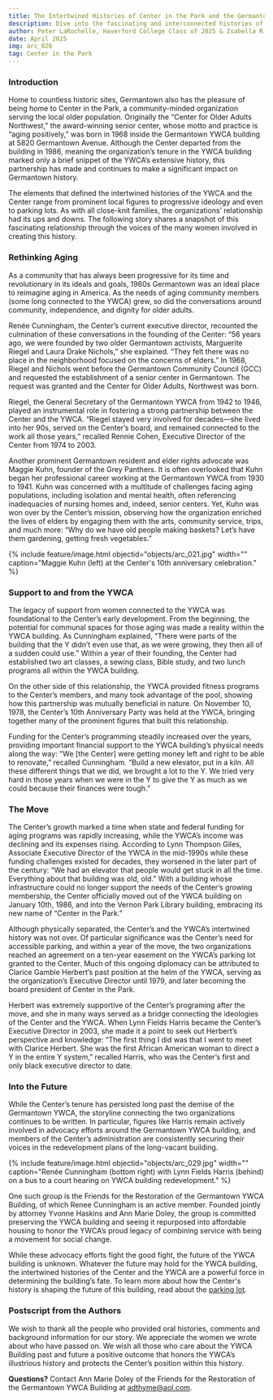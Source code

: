 ```yaml
---
title: The Intertwined Histories of Center in the Park and the Germantown YWCA
description: Dive into the fascinating and interconnected histories of the Center in the Park and the YWCA.
author: Peter LaRochelle, Haverford College Class of 2025 & Isabella Rivera, Bryn Mawr College Class of 2025
date: April 2025
img: arc_026
tag: Center in the Park
---
```


### Introduction 
Home to countless historic sites, Germantown also has the pleasure of being home to Center in the Park, a community-minded organization serving the local older population. Originally the “Center for Older Adults Northwest,” the award-winning senior center, whose motto and practice is “aging positively,” was born in 1968 inside the Germantown YWCA building at 5820 Germantown Avenue. Although the Center departed from the building in 1986, meaning the organization’s tenure in the YWCA building marked only a brief snippet of the YWCA’s extensive history, this partnership has made and continues to make a significant impact on Germantown history.

The elements that defined the intertwined histories of the YWCA and the Center range from prominent local figures to progressive ideology and even to parking lots. As with all close-knit families, the organizations’ relationship had its ups and downs. The following story shares a snapshot of this fascinating relationship through the voices of the many women involved in creating this history.

### Rethinking Aging 
As a community that has always been progressive for its time and revolutionary in its ideals and goals, 1960s Germantown was an ideal place to reimagine aging in America. As the needs of aging community members (some long connected to the YWCA) grew, so did the conversations around community, independence, and dignity for older adults. 

Renée Cunningham, the Center’s current executive director, recounted the culmination of these conversations in the founding of the Center: “56 years ago, we were founded by two older Germantown activists, Marguerite Riegel and Laura Drake Nichols,” she explained. “They felt there was no place in the neighborhood focused on the concerns of elders.” In 1968, Riegel and Nichols went before the Germantown Community Council (GCC) and requested the establishment of a senior center in Germantown. The request was granted and the Center for Older Adults, Northwest was born.

Riegel, the General Secretary of the Germantown YWCA from 1942 to 1946, played an instrumental role in fostering a strong partnership between the Center and the YWCA. “Riegel stayed very involved for decades—she lived into her 90s, served on the Center’s board, and remained connected to the work all those years,” recalled Rennie Cohen, Executive Director of the Center from 1974 to 2003. 

Another prominent Germantown resident and elder rights advocate was Maggie Kuhn, founder of the Grey Panthers. It is often overlooked that Kuhn began her professional career working at the Germantown YWCA from 1930 to 1941. Kuhn was concerned with a multitude of challenges facing aging populations, including isolation and mental health, often referencing inadequacies of nursing homes and, indeed, senior centers. Yet, Kuhn was won over by the Center’s mission, observing how the organization enriched the lives of elders by engaging them with the arts, community service, trips, and much more: “Why do we have old people making baskets? Let’s have them gardening, getting fresh vegetables.”

{% include feature/image.html objectid="objects/arc_021.jpg" width="" caption="Maggie Kuhn (left) at the Center's 10th anniversary celebration." %}

### Support to and from the YWCA
The legacy of support from women connected to the YWCA was foundational to the Center’s early development. From the beginning, the potential for communal spaces for those aging was made a reality within the YWCA building. As Cunningham explained, “There were parts of the building that the Y didn’t even use that, as we were growing, they then all of a sudden could use.” Within a year of their founding, the Center had established two art classes, a sewing class, Bible study, and two lunch programs all within the YWCA building. 

On the other side of this relationship, the YWCA provided fitness programs to the Center’s members, and many took advantage of the pool, showing how this partnership was mutually beneficial in nature. On November 10, 1978, the Center’s 10th Anniversary Party was held at the YWCA, bringing together many of the prominent figures that built this relationship. 
 
Funding for the Center’s programming steadily increased over the years, providing important financial support to the YWCA building’s physical needs along the way: "We [the Center] were getting money left and right to be able to renovate,” recalled Cunningham. “Build a new elevator, put in a kiln. All these different things that we did, we brought a lot to the Y. We tried very hard in those years when we were in the Y to give the Y as much as we could because their finances were tough.”

### The Move
The Center’s growth marked a time when state and federal funding for aging programs was rapidly increasing, while the YWCA’s income was declining and its expenses rising. According to Lynn Thompson Giles, Associate Executive Director of the YWCA in the mid-1990s while these funding challenges existed for decades, they worsened in the later part of the century: “We had an elevator that people would get stuck in all the time. Everything about that building was old, old.”  With a building whose infrastructure could no longer support the needs of the Center’s growing membership, the Center officially moved out of the YWCA building on January 10th, 1986, and into the Vernon Park Library building, embracing its new name of “Center in the Park.” 

Although physically separated, the Center’s and the YWCA’s intertwined history was not over. Of particular significance was the Center’s need for accessible parking, and within a year of the move, the two organizations reached an agreement on a ten-year easement on the YWCA’s parking lot granted to the Center. Much of this ongoing diplomacy can be attributed to Clarice Gamble Herbert’s past position at the helm of the YWCA, serving as the organization’s Executive Director until 1979, and later becoming the board president of Center in the Park. 

Herbert was extremely supportive of the Center’s programing after the move, and she in many ways served as a bridge connecting the ideologies of the Center and the YWCA. When Lynn Fields Harris became the Center’s Executive Director in 2003, she made it a point to seek out Herbert’s perspective and knowledge: “The first thing I did was that I went to meet with Clarice Herbert. She was the first African American woman to direct a Y in the entire Y system,” recalled Harris, who was the Center’s first and only black executive director to date. 

### Into the Future
While the Center’s tenure has persisted long past the demise of the Germantown YWCA, the storyline connecting the two organizations continues to be written. In particular, figures like Harris remain actively involved in advocacy efforts around the Germantown YWCA building, and members of the Center’s administration are consistently securing their voices in the redevelopment plans of the long-vacant building.

{% include feature/image.html objectid="objects/arc_029.jpg" width="" caption="Renée Cunningham (bottom right) with Lynn Fields Harris (behind) on a bus to a court hearing on YWCA building redevelopment." %}


One such group is the Friends for the Restoration of the Germantown YWCA Building, of which Renee Cunningham is an active member. Founded jointly by attorney Yvonne Haskins and Ann Marie Doley, the group is committed preserving the YWCA building and seeing it repurposed into affordable housing to honor the YWCA’s proud legacy of combining service with being a movement for social change. 

While these advocacy efforts fight the good fight, the future of the YWCA building is unknown. Whatever the future may hold for the YWCA building, the intertwined histories of the Center and the YWCA are a powerful force in determining the building’s fate. To learn more about how the Center's history is shaping the future of this building, read about the [parking lot](https://digbmc.github.io/germantown-y//histories/ywca-parking-lot).

### Postscript from the Authors

We wish to thank all the people who provided oral histories, comments and background information for our story. We appreciate the women we wrote about who have passed on. We wish all those who care about the YWCA Building past and future a positive outcome that honors the YWCA’s illustrious history and protects the Center’s position within this history. 

**Questions?** Contact Ann Marie Doley of the Friends for the Restoration of the Germantown YWCA Building at adthyme@aol.com.





